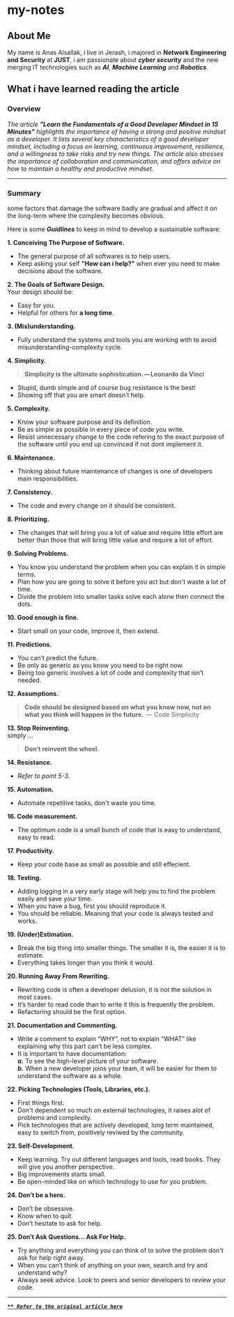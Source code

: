 # **my-notes**

## **About Me**

My name is Anas Alsallak, i live in Jerash, i majored in **Network Engineering and Security** at **JUST**, i am passionate about *__cyber security__* and the new merging IT technologies such as *__AI__*, *__Machine Learning__* and *__Robotics__*. 

## **What i have learned reading the article**

### **Overview**

*The article **"Learn the Fundamentals of a Good Developer Mindset in 15 Minutes"** highlights the importance of having a strong and positive mindset as a developer. It lists several key characteristics of a good developer mindset, including a focus on learning, continuous improvement, resilience, and a willingness to take risks and try new things. The article also stresses the importance of collaboration and communication, and offers advice on how to maintain a healthy and productive mindset.*

___

### **Summary**

some factors that damage the software badly are gradual and affect it on the long-term where the complexity becomes obvious.

Here is some ***Guidlines*** to keep in mind to develop a sustainable software:

**1\. Conceiving The Purpose of Software.**
   - The general purpose of all softwares is to help users.
   - Keep asking your self **"How can i help?"** when ever you need to make decisions about the software.

**2\. The Goals of Software Design.**<br>
   Your design should be:
   - Easy for you.
   - Helpful for others for **a long time**.

**3\. (Mis)understanding.**
   - Fully understand the systems and tools you are working with to avoid misunderstanding-complexity cycle.

**4\. Simplicity.**

>**Simplicity is the ultimate sophistication. — Leonardo da Vinci**

   - Stupid, dumb simple and of course bug resistance is the best!
   - Showing off that you are smart doesn’t help.
    
**5\. Complexity.**
   - Know your software purpose and its definition.
   - Be as simple as possible in every piece of code you write. 
   - Resist unnecessary change to the code refering to the exact purpose of the software until you end up convinced if  not dont implement it. 

**6\. Maintenance.**
   - Thinking about future maintenance of changes is one of developers main responsibilities.

**7\. Consistency.**
   - The code and every change on it should be consistent.

**8\. Prioritizing.**
   - The changes that will bring you a lot of value and require little effort are better than those that will bring little value and require a lot of effort.

**9\. Solving Problems.**
   - You know you understand the problem when you can explain it in simple terms.
   - Plan how you are going to solve it before you act but don't waste a lot of time.
   - Divide the problem into smaller tasks solve each alone then connect the dots.

**10\. Good enough is fine.** 
- Start small on your code, improve it, then extend.

**11\. Predictions.**
- You can’t predict the future.
- Be only as generic as you know you need to be right now.
- Being too generic involves a lot of code and complexity that isn’t needed.

**12\. Assumptions.**

>**Code should be designed based on what you know now, not on what you think will happen in the future.**
> —  Code Simplicity

**13\. Stop Reinventing.**<br>
simply ...

>**Don’t reinvent the wheel.**

**14\. Resistance.**
- *Refer to point 5-3.*

**15\. Automation.**
- Automate repetitive tasks, don't waste you time.

**16\. Code measurement.**
- The optimum code is a small bunch of code that is easy to understand, easy to read.

**17\. Productivity.**
- Keep your code base as small as possible and still effecient.

**18\. Testing.**
- Adding logging in a very early stage will help you to find the problem easily and save your time.
- When you have a bug, first you should reproduce it. 
- You should be reliable. Meaning that your code is always tested and works.

**19\. (Under)Estimation.**
- Break the big thing into smaller things. The smaller it is, the easier it is to estimate. 
- Everything takes longer than you think it would.

**20\. Running Away From Rewriting.**
- Rewriting code is often a developer delusion, it  is not the solution in most cases.
- It’s harder to read code than to write it this is frequently the problem.
- Refactoring should be the first option.

**21\. Documentation and Commenting.**
- Write a comment to explain “WHY”, not to explain “WHAT” like explaining why this part can't be less complex. 
- It is important to have documentation:<br>
      ***a.*** To see the high-level picture of your software.<br>
      ***b.*** When a new developer joins your team, it will be easier for them to understand the software as a whole.

**22\. Picking Technologies (Tools, Libraries, etc.).**
- First things first.
- Don't dependent so much on external technologies, it raises alot of problems and complexity.
- Pick technologies that are actively developed, long term maintained, easy to switch from, positively reviwed by the community.

**23\. Self-Development.**
- Keep learning. Try out different languages and tools, read books. They will give you another perspective.
- Big improvements starts small.
- Be open-minded like on which technology to use for you problem.

**24\. Don’t be a hero.**
- Don’t be obsessive. 
- Know when to quit. 
- Don’t hesitate to ask for help.

**25\. Don’t Ask Questions… Ask For Help.**
- Try anything and everything you can think of to solve the problem don't ask for help right away.
- When you can’t think of anything on your own, search and try and understand why?
- Always seek advice. Look to peers and senior developers to review your code.

___

***[`** Refer to the original article here`](https://www.freecodecamp.org/news/learn-the-fundamentals-of-a-good-developer-mindset-in-15-minutes-81321ab8a682/ "push  me :)")***


